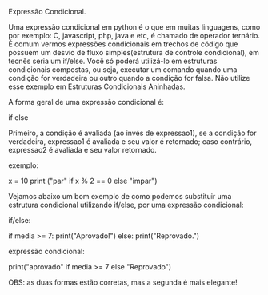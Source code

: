 Expressão Condicional.

Uma expressão condicional em python é o que em muitas linguagens, como por exemplo: C, javascript, php, java e etc, é chamado de operador ternário. É comum vermos expressões condicionais em trechos de código que possuem um desvio de fluxo simples(estrutura de controle condicional), em tecnês seria um if/else.
Você só poderá utilizá-lo em  estruturas condicionais compostas, ou seja, executar um comando quando uma condição for verdadeira ou outro quando a condição for falsa.  Não utilize esse exemplo em Estruturas Condicionais Aninhadas.

A forma geral de uma expressão condicional é:

<expressao1> if <condicao> else <expressao2>

Primeiro, a condição é avaliada (ao invés de expressao1), se a condição for verdadeira, expressao1 é avaliada e seu valor é retornado; caso contrário, expressao2 é avaliada e seu valor retornado.

exemplo:

x = 10
print ("par" if x % 2 == 0 else "impar")

Vejamos abaixo um bom exemplo de como podemos substituir uma estrutura condicional utilizando if/else, por uma expressão condicional:

if/else:

if media >= 7:
        print("Aprovado!")
else:
        print("Reprovado.")

expressão condicional:

print("aprovado" if media >= 7 else "Reprovado")

OBS: as duas formas estão corretas, mas a segunda é mais elegante!
